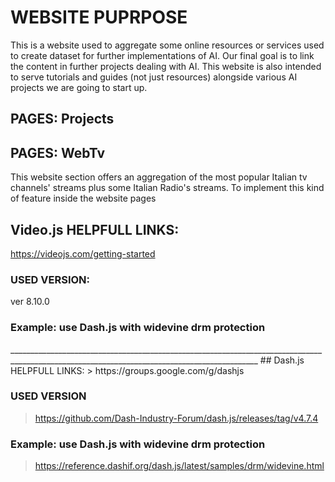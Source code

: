 # WEBSITE PUPRPOSE
This is a website used to aggregate some online resources or services used to create dataset for further implementations of AI.
Our final goal is to link the content in further projects dealing with AI.
This website is also intended to serve tutorials and guides (not just resources) alongside various AI projects we are going to start up.

## PAGES: Projects
<to do>

## PAGES: WebTv
This website section offers an aggregation of the most popular Italian tv channels' streams plus some Italian Radio's streams. 
To implement this kind of feature inside the website pages 

## Video.js HELPFULL LINKS:
https://videojs.com/getting-started

### USED VERSION:
ver 8.10.0

### Example: use Dash.js with widevine drm protection
<to do>
____________________________________________________________________________________________________________________________________________
## Dash.js HELPFULL LINKS:
> https://groups.google.com/g/dashjs

### USED VERSION
> https://github.com/Dash-Industry-Forum/dash.js/releases/tag/v4.7.4

### Example: use Dash.js with widevine drm protection
> https://reference.dashif.org/dash.js/latest/samples/drm/widevine.html

